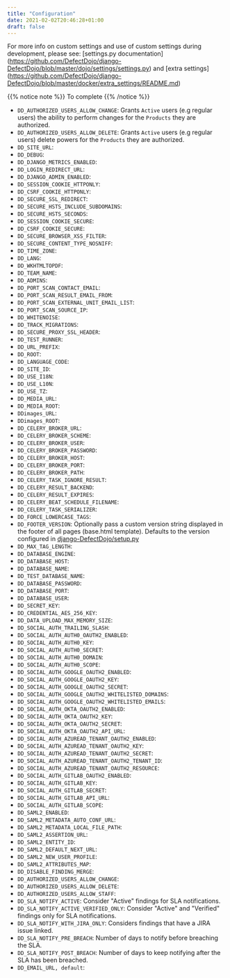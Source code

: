 ```yaml
---
title: "Configuration"
date: 2021-02-02T20:46:28+01:00
draft: false
---
```



For more info on custom settings and use of custom settings during
development, please see: \[settings.py
documentation\](<https://github.com/DefectDojo/django-DefectDojo/blob/master/dojo/settings/settings.py>)
and \[extra
settings\](<https://github.com/DefectDojo/django-DefectDojo/blob/master/docker/extra_settings/README.md>)

{{% notice note %}}
To complete
{{% /notice %}}



-   `DD_AUTHORIZED_USERS_ALLOW_CHANGE`: Grants `Active` users (e.g
    regular users) the ability to perform changes for the `Products`
    they are authorized.
-   `DD_AUTHORIZED_USERS_ALLOW_DELETE`: Grants `Active` users (e.g
    regular users) delete powers for the `Products` they are authorized.
-   `DD_SITE_URL`:
-   `DD_DEBUG`:
-   `DD_DJANGO_METRICS_ENABLED`:
-   `DD_LOGIN_REDIRECT_URL`:
-   `DD_DJANGO_ADMIN_ENABLED`:
-   `DD_SESSION_COOKIE_HTTPONLY`:
-   `DD_CSRF_COOKIE_HTTPONLY`:
-   `DD_SECURE_SSL_REDIRECT`:
-   `DD_SECURE_HSTS_INCLUDE_SUBDOMAINS`:
-   `DD_SECURE_HSTS_SECONDS`:
-   `DD_SESSION_COOKIE_SECURE`:
-   `DD_CSRF_COOKIE_SECURE`:
-   `DD_SECURE_BROWSER_XSS_FILTER`:
-   `DD_SECURE_CONTENT_TYPE_NOSNIFF`:
-   `DD_TIME_ZONE`:
-   `DD_LANG`:
-   `DD_WKHTMLTOPDF`:
-   `DD_TEAM_NAME`:
-   `DD_ADMINS`:
-   `DD_PORT_SCAN_CONTACT_EMAIL`:
-   `DD_PORT_SCAN_RESULT_EMAIL_FROM`:
-   `DD_PORT_SCAN_EXTERNAL_UNIT_EMAIL_LIST`:
-   `DD_PORT_SCAN_SOURCE_IP`:
-   `DD_WHITENOISE`:
-   `DD_TRACK_MIGRATIONS`:
-   `DD_SECURE_PROXY_SSL_HEADER`:
-   `DD_TEST_RUNNER`:
-   `DD_URL_PREFIX`:
-   `DD_ROOT`:
-   `DD_LANGUAGE_CODE`:
-   `DD_SITE_ID`:
-   `DD_USE_I18N`:
-   `DD_USE_L10N`:
-   `DD_USE_TZ`:
-   `DD_MEDIA_URL`:
-   `DD_MEDIA_ROOT`:
-   `DDimages_URL`:
-   `DDimages_ROOT`:
-   `DD_CELERY_BROKER_URL`:
-   `DD_CELERY_BROKER_SCHEME`:
-   `DD_CELERY_BROKER_USER`:
-   `DD_CELERY_BROKER_PASSWORD`:
-   `DD_CELERY_BROKER_HOST`:
-   `DD_CELERY_BROKER_PORT`:
-   `DD_CELERY_BROKER_PATH`:
-   `DD_CELERY_TASK_IGNORE_RESULT`:
-   `DD_CELERY_RESULT_BACKEND`:
-   `DD_CELERY_RESULT_EXPIRES`:
-   `DD_CELERY_BEAT_SCHEDULE_FILENAME`:
-   `DD_CELERY_TASK_SERIALIZER`:
-   `DD_FORCE_LOWERCASE_TAGS`:
-   `DD_FOOTER_VERSION`: Optionally pass a custom version string
    displayed in the footer of all pages (base.html template). Defaults
    to the version configured in
    [django-DefectDojo/setup.py](https://github.com/DefectDojo/django-DefectDojo/blob/6258a8b73ecbe4c45fdd9929d5165ebed11f9021/setup.py#L7)
-   `DD_MAX_TAG_LENGTH`:
-   `DD_DATABASE_ENGINE`:
-   `DD_DATABASE_HOST`:
-   `DD_DATABASE_NAME`:
-   `DD_TEST_DATABASE_NAME`:
-   `DD_DATABASE_PASSWORD`:
-   `DD_DATABASE_PORT`:
-   `DD_DATABASE_USER`:
-   `DD_SECRET_KEY`:
-   `DD_CREDENTIAL_AES_256_KEY`:
-   `DD_DATA_UPLOAD_MAX_MEMORY_SIZE`:
-   `DD_SOCIAL_AUTH_TRAILING_SLASH`:
-   `DD_SOCIAL_AUTH_AUTH0_OAUTH2_ENABLED`:
-   `DD_SOCIAL_AUTH_AUTH0_KEY`:
-   `DD_SOCIAL_AUTH_AUTH0_SECRET`:
-   `DD_SOCIAL_AUTH_AUTH0_DOMAIN`:
-   `DD_SOCIAL_AUTH_AUTH0_SCOPE`:
-   `DD_SOCIAL_AUTH_GOOGLE_OAUTH2_ENABLED`:
-   `DD_SOCIAL_AUTH_GOOGLE_OAUTH2_KEY`:
-   `DD_SOCIAL_AUTH_GOOGLE_OAUTH2_SECRET`:
-   `DD_SOCIAL_AUTH_GOOGLE_OAUTH2_WHITELISTED_DOMAINS`:
-   `DD_SOCIAL_AUTH_GOOGLE_OAUTH2_WHITELISTED_EMAILS`:
-   `DD_SOCIAL_AUTH_OKTA_OAUTH2_ENABLED`:
-   `DD_SOCIAL_AUTH_OKTA_OAUTH2_KEY`:
-   `DD_SOCIAL_AUTH_OKTA_OAUTH2_SECRET`:
-   `DD_SOCIAL_AUTH_OKTA_OAUTH2_API_URL`:
-   `DD_SOCIAL_AUTH_AZUREAD_TENANT_OAUTH2_ENABLED`:
-   `DD_SOCIAL_AUTH_AZUREAD_TENANT_OAUTH2_KEY`:
-   `DD_SOCIAL_AUTH_AZUREAD_TENANT_OAUTH2_SECRET`:
-   `DD_SOCIAL_AUTH_AZUREAD_TENANT_OAUTH2_TENANT_ID`:
-   `DD_SOCIAL_AUTH_AZUREAD_TENANT_OAUTH2_RESOURCE`:
-   `DD_SOCIAL_AUTH_GITLAB_OAUTH2_ENABLED`:
-   `DD_SOCIAL_AUTH_GITLAB_KEY`:
-   `DD_SOCIAL_AUTH_GITLAB_SECRET`:
-   `DD_SOCIAL_AUTH_GITLAB_API_URL`:
-   `DD_SOCIAL_AUTH_GITLAB_SCOPE`:
-   `DD_SAML2_ENABLED`:
-   `DD_SAML2_METADATA_AUTO_CONF_URL`:
-   `DD_SAML2_METADATA_LOCAL_FILE_PATH`:
-   `DD_SAML2_ASSERTION_URL`:
-   `DD_SAML2_ENTITY_ID`:
-   `DD_SAML2_DEFAULT_NEXT_URL`:
-   `DD_SAML2_NEW_USER_PROFILE`:
-   `DD_SAML2_ATTRIBUTES_MAP`:
-   `DD_DISABLE_FINDING_MERGE`:
-   `DD_AUTHORIZED_USERS_ALLOW_CHANGE`:
-   `DD_AUTHORIZED_USERS_ALLOW_DELETE`:
-   `DD_AUTHORIZED_USERS_ALLOW_STAFF`:
-   `DD_SLA_NOTIFY_ACTIVE`: Consider \"Active\" findings for SLA
    notifications.
-   `DD_SLA_NOTIFY_ACTIVE_VERIFIED_ONLY`: Consider \"Active\" and
    \"Verified\" findings only for SLA notifications.
-   `DD_SLA_NOTIFY_WITH_JIRA_ONLY`: Considers findings that have a JIRA
    issue linked.
-   `DD_SLA_NOTIFY_PRE_BREACH`: Number of days to notify before
    breaching the SLA.
-   `DD_SLA_NOTIFY_POST_BREACH`: Number of days to keep notifying after
    the SLA has been breached.
-   `DD_EMAIL_URL, default`:
